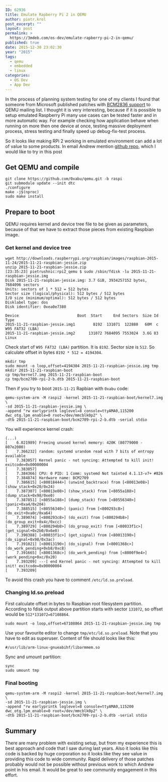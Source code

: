 ```yaml
---
ID: 62936
title: Emulate Rapberry Pi 2 in QEMU
author: piotr.krol
post_excerpt: ""
layout: post
permalink: >
  https://3mdeb.com/os-dev/emulate-rapberry-pi-2-in-qemu/
published: true
date: 2015-12-30 23:02:30
year: "2015"
tags:
  - qemu
  - embedded
  - linux
categories:
  - OS Dev
  - App Dev
---
```

In the process of planning system testing for one of my clients I found that
someone from Microsoft published patches with [BCM2836 support](https://lists.gnu.org/archive/html/qemu-arm/2015-12/msg00078.html) to
QEMU mailing list. I thought it is very interesting, because if it is possible
to setup emulated Raspberry Pi many use cases can be tested faster and in more
automatic way. For example checking how application behave when running on more
then one device at once, testing massive deployment process, stress testing and
finally speed up debug-fix-test process.

So it looks like making RPi 2 working in emulated environment can add a lot of
value to some products. In email Andrew mention [github repo](https://github.com/0xabu/qemu), which I would like to try in this post

## Get QEMU and compile

```
git clone https://github.com/0xabu/qemu.git -b raspi
git submodule update --init dtc
./configure
make -j$(nproc)
sudo make install
```

## Prepare to boot

QEMU requires kernel and device tree file to be given as parameters, because of
that we have to extract those pieces from existing Raspbian image.

### Get kernel and device tree

```
wget http://downloads.raspberrypi.org/raspbian/images/raspbian-2015-11-24/2015-11-21-raspbian-jessie.zip
unzip 2015-11-21-raspbian-jessie.zip
[23:35:23] pietrushnic:rpi2_qemu $ sudo /sbin/fdisk -lu 2015-11-21-raspbian-jessie.img
Disk 2015-11-21-raspbian-jessie.img: 3.7 GiB, 3934257152 bytes, 7684096 sectors
Units: sectors of 1 * 512 = 512 bytes
Sector size (logical/physical): 512 bytes / 512 bytes
I/O size (minimum/optimal): 512 bytes / 512 bytes
Disklabel type: dos
Disk identifier: 0xea0e7380

Device                          Boot  Start     End Sectors  Size Id Type
2015-11-21-raspbian-jessie.img1        8192  131071  122880   60M  c W95 FAT32 (LBA)
2015-11-21-raspbian-jessie.img2      131072 7684095 7553024  3.6G 83 Linux
```

Check start of `W95 FAT32 (LBA)` partition. It is `8192`. Sector size is `512`.
So calculate offset in bytes `8192 * 512 = 4194304`.

```
mkdir tmp
sudo mount -o loop,offset=4194304 2015-11-21-raspbian-jessie.img tmp
mkdir 2015-11-21-raspbian-boot
cp tmp/kernel7.img 2015-11-21-raspbian-boot
cp tmp/bcm2709-rpi-2-b.dtb 2015-11-21-raspbian-boot
```

Then if you try to boot `2015-11-21` Rapbian with `0xabu` code:

```
qemu-system-arm -M raspi2 -kernel 2015-11-21-raspbian-boot/kernel7.img \
-sd 2015-11-21-raspbian-jessie.img \
-append "rw earlyprintk loglevel=8 console=ttyAMA0,115200 dwc_otg.lpm_enable=0 root=/dev/mmcblk0p2" \
-dtb 2015-11-21-raspbian-boot/bcm2709-rpi-2-b.dtb -serial stdio
```

You will experience kernel crash:

```
(...)
[    6.021989] Freeing unused kernel memory: 420K (80779000 - 807e2000)
[    7.366232] random: systemd urandom read with 7 bits of entropy available
[    7.383057] Kernel panic - not syncing: Attempted to kill init! exitcode=0x00000004
[    7.383057]
[    7.384366] CPU: 0 PID: 1 Comm: systemd Not tainted 4.1.13-v7+ #826
[    7.384874] Hardware name: BCM2709
[    7.386615] [<80018444>] (unwind_backtrace) from [<80013e08>] (show_stack+0x20/0x24)
[    7.387307] [<80013e08>] (show_stack) from [<8055a188>] (dump_stack+0x98/0xe0)
[    7.387851] [<8055a188>] (dump_stack) from [<80556340>] (panic+0xa4/0x204)
[    7.388515] [<80556340>] (panic) from [<800293c8>] (do_exit+0xa0c/0xa64)
[    7.389074] [<800293c8>] (do_exit) from [<800294b8>] (do_group_exit+0x4c/0xcc)
[    7.389729] [<800294b8>] (do_group_exit) from [<80033f1c>] (get_signal+0x2b0/0x6e0)
[    7.390388] [<80033f1c>] (get_signal) from [<80013190>] (do_signal+0x98/0x3ac)
[    7.391021] [<80013190>] (do_signal) from [<8001368c>] (do_work_pending+0xb8/0xc8)
[    7.391665] [<8001368c>] (do_work_pending) from [<8000f9e4>] (work_pending+0xc/0x20)
[    7.393209] ---[ end Kernel panic - not syncing: Attempted to kill init! exitcode=0x00000004
[    7.393209]
```

To avoid this crash you have to comment `/etc/ld.so.preload`.

### Changing ld.so.preload

First calculate offset in bytes to Raspbian root filesystem partition.
According to fdisk output above partition starts with sector `131072`, so offset
would be `512*131072=67108864`.

```
sudo mount -o loop,offset=67108864 2015-11-21-raspbian-jessie.img tmp
```

Use your favourite editor to change `tmp/etc/ld.so.preload`. Note that you have
to edit as superuser. Content of file should looks like this:

```
#/usr/lib/arm-linux-gnueabihf/libarmmem.so
```

Sync and umount partition:

```
sync
sudo umount tmp
```

### Final booting


```
qemu-system-arm -M raspi2 -kernel 2015-11-21-raspbian-boot/kernel7.img \
-sd 2015-11-21-raspbian-jessie.img \
-append "rw earlyprintk loglevel=8 console=ttyAMA0,115200 dwc_otg.lpm_enable=0 root=/dev/mmcblk0p2" \
-dtb 2015-11-21-raspbian-boot/bcm2709-rpi-2-b.dtb -serial stdio
```

## Summary

There are many problem with existing setup, but from my experience this is best
approach and code that I saw during last years. Also it looks like this code is
backed by huge corporation so it looks like they see value in providing this
code to wide community. Rapid delivery of those patches probably would not be
possible without previous work to which Andrew point in his email. It would be
great to see community engagement in this effort.
